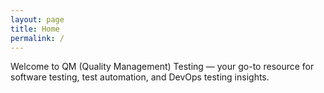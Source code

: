```yaml
---
layout: page
title: Home
permalink: /
---
```


Welcome to QM (Quality Management) Testing — your go-to resource for software testing, test automation, and DevOps testing insights.
